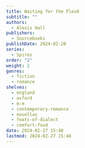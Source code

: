 ```yaml
---
title: Waiting for the Flood
subtitle: ""
authors:
  - Alexis Hall
publishers:
  - Sourcebooks
publishDate: 2024-02-20
series:
  - Spires
order: "2"
weight: 2
genres:
  - fiction
  - romance
shelves:
  - england
  - oxford
  - m-m
  - contemporary-romance
  - novellas
  - feats-of-dialect
  - comfort-food
date: 2024-02-27 15:48
lastmod: 2024-02-27 15:48
---
```

